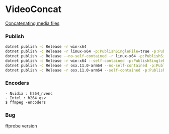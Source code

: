 # VideoConcat

[Concatenating media files](https://trac.ffmpeg.org/wiki/Concatenate#filter)

### Publish

```bash
dotnet publish -c Release -r win-x64
dotnet publish -c Release -r linux-x64 -p:PublishSingleFile=true -p:PublishTrimmed=true
dotnet publish -c Release --no-self-contained -r linux-x64 -p:PublishSingleFile=true
dotnet publish -c Release -r win-x64 --self-contained -p:PublishSingleFile=true -p:PublishTrimmed=true -p:IncludeNativeLibrariesForSelfExtract=true -p:PublishReadyToRun=true -p:PublishReadyToRunComposite=true
dotnet publish -c Release -r osx.11.0-arm64 --no-self-contained -p:PublishSingleFile=true
dotnet publish -c Release -r osx.11.0-arm64 --self-contained -p:PublishSingleFile=true -p:PublishTrimmed=true -p:PublishReadyToRun=true -p:PublishReadyToRunComposite=true
```

### Encoders
    - Nvidia : h264_nvenc
    - Intel : h264_qsv
    $ ffmpeg -encoders

### Bug

ffprobe version